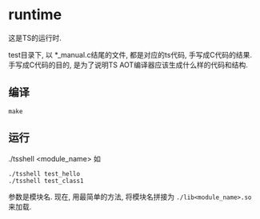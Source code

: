 # runtime
这是TS的运行时.

test目录下, 以 *_manual.c结尾的文件, 都是对应的ts代码, 手写成C代码的结果.
手写成C代码的目的, 是为了说明TS AOT编译器应该生成什么样的代码和结构.

## 编译
```
make
```
## 运行
./tsshell <module_name>
如
```
./tsshell test_hello
./tsshell test_class1
```
参数是模块名. 现在, 用最简单的方法, 将模块名拼接为 `./lib<module_name>.so` 来加载.
